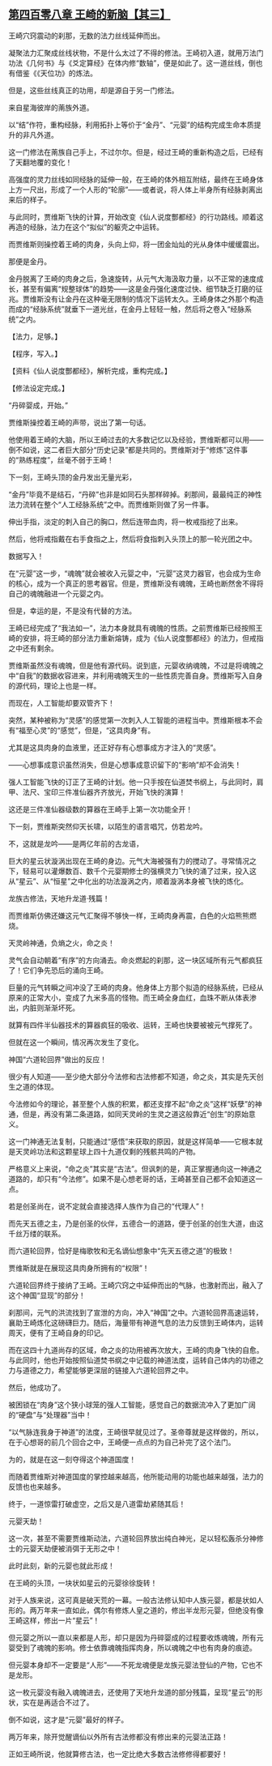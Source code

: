 ## [第四百零八章 王崎的新脑【其三】](https://www.xxbiquge.com/11_11207/9196189.html)


  王崎穴窍震动的刹那，无数的法力丝线延伸而出。

  凝聚法力汇聚成丝线状物，不是什么太过了不得的修法。王崎初入道，就用万法门功法《几何书》与《爻定算经》在体内修“数轴”，便是如此了。这一道丝线，倒也有借鉴《《天位功》的炼法。

  但是，这些丝线真正的功用，却是源自于另一门修法。

  来自星海彼岸的萳族外道。

  以“结”作符，重构经脉，利用拓扑上等价于“金丹”、“元婴”的结构完成生命本质提升的非凡外道。

  这一门修法在萳族自己手上，不过尔尔。但是，经过王崎的重新构造之后，已经有了天翻地覆的变化！

  高强度的灵力丝线如同经脉的延伸一般，在王崎的体外相互附结，最终在王崎身体上方一尺出，形成了一个人形的“轮廓”——或者说，将人体上半身所有经脉剥离出来后的样子。

  与此同时，贾维斯飞快的计算，开始改变《仙人说度酆都经》的行功路线。顺着这再造的经脉，法力在这个“拟似”的躯壳之中运转。

  而贾维斯则操控着王崎的肉身，头向上仰，将一团金灿灿的光从身体中缓缓震出。

  那便是金丹。

  金丹脱离了王崎的肉身之后，急速旋转，从元气大海汲取力量，以不正常的速度成长，甚至有偏离“规整球体”的趋势——这是金丹强化速度过快、细节缺乏打磨的征兆。贾维斯没有让金丹在这种毫无限制的情况下运转太久。王崎身体之外那个构造而成的“经脉系统”就垂下一道光丝，在金丹上轻轻一触，然后将之卷入“经脉系统”之内。

  【法力，足够。】

  【程序，写入。】

  【资料《仙人说度酆都经》，解析完成，重构完成。】

  【修法设定完成。】

  “丹碎婴成，开始。”

  贾维斯操控着王崎的声带，说出了第一句话。

  他使用着王崎的大脑，所以王崎过去的大多数记忆以及经验，贾维斯都可以用——倒不如说，这二者巨大部分“历史记录”都是共同的。贾维斯对于“修炼”这件事的“熟练程度”，丝毫不弱于王崎！

  下一刻，王崎头顶的金丹发出无量光彩，

  “金丹”毕竟不是结石，“丹碎”也非是如同石头那样碎掉。刹那间，最最纯正的神性法力流转在整个“人工经脉系统”之中。而贾维斯则做了另一件事。

  伸出手指，淡定的刺入自己的胸口，然后连带血肉，将一枚戒指挖了出来。

  然后，他将戒指戴在右手食指之上，然后将食指刺入头顶上的那一轮光团之中。

  数据写入！

  在“元婴”这一步，“魂魄”就会被收入元婴之中，“元婴”这灵力器官，也会成为生命的核心，成为一个真正的思考器官。但是，贾维斯没有魂魄，王崎也断然舍不得将自己的魂魄融进一个元婴之内。

  但是，幸运的是，不是没有代替的方法。

  王崎已经完成了“我法如一”，法力本身就具有魂魄的性质。之前贾维斯已经按照王崎的安排，将王崎的部分法力重新熔铸，成为《仙人说度酆都经》的法力，但戒指之中还有剩余。

  贾维斯虽然没有魂魄，但是他有源代码。说到底，元婴收纳魂魄，不过是将魂魄之中“自我”的数据收容进来，并利用魂魄天生的一些性质完善自身。贾维斯写入自身的源代码，理论上也是一样。

  而现在，人工智能却要双管齐下！

  突然，某种被称为“灵感”的感觉第一次刺入人工智能的进程当中。贾维斯根本不会有“福至心灵”的“感觉”，但是，“这具肉身”有。

  尤其是这具肉身的血液里，还正好存有心想事成方才注入的“灵感”。

  ——心想事成意识虽然消失，但是心想事成意识留下的“影响”却不会消失！

  强人工智能飞快的订正了王崎的计划。他一只手按在仙道焚书纲上，与此同时，肩甲、法尺、宝印三件准仙器齐齐放光，开始飞快的演算！

  这还是三件准仙器级数的算器在王崎手上第一次功能全开！

  下一刻，贾维斯突然仰天长啸，以陌生的语言唱咒，仿若龙吟。

  不，这就是龙吟——是两亿年前的古龙语，

  巨大的星云状漩涡出现在王崎的身边。元气大海被强有力的搅动了。寻常情况之下，轻易可以灌爆数百、数千个元婴期修士的强横灵力飞快的涌了过来，投入这从“星云”、从“恒星”之中化出的功法漩涡之内，顺着漩涡本身被飞快的炼化。

  龙族古修法，天地升龙道·残篇！

  而贾维斯仿佛还嫌这元气汇聚得不够快一样，王崎肉身再震，白色的火焰熊熊燃烧。

  天灵岭神通，负熵之火，命之炎！

  灵气会自动朝着“有序”的方向涌去。命炎燃起的刹那，这一块区域所有元气都疯狂了！它们争先恐后的涌向王崎。

  巨量的元气转瞬之间冲没了王崎的肉身。他身体上方那个拟造的经脉系统，已经从原来的正常大小，变成了九米多高的怪物。而王崎全身血红，血珠不断从体表渗出，内脏则渐渐坏死。

  就算有四件半仙器技术的算器疯狂的吸收、运转，王崎也快要被被元气撑死了。

  但就在这一个瞬间，情况再次发生了变化。

  神国“六道轮回界”做出的反应！

  很少有人知道——至少绝大部分今法修和古法修都不知道，命之炎，其实是先天创生之道的体现。

  今法修如今的理论，甚至整个人族的积累，都还支撑不起“命之炎”这样“妖孽”的神通，但是，再没有第二条道路，如同天灵岭的生灵之道这般靠近“创生”的原始意义。

  这一门神通无法复制，只能通过“感悟”来获取的原因，就是这样简单——它根本就是天灵岭功法和这颗星球上四十九道仅剩的残骸共鸣的产物。

  严格意义上来说，“命之炎”其实是“古法”。但讽刺的是，真正掌握通向这一神通之道路的，却只有“今法修”。如果不是心想老哥的话，王崎甚至自己都不会知道这一点。

  若是创圣尚在，说不定就会直接选择人族作为自己的“代理人”！

  而先天五德之主，乃是创圣的伙伴，五德合一的道路，便于创圣的创生大道，由这千丝万缕的联系。

  而六道轮回界，恰好是梅歌牧和无名谪仙想象中“先天五德之道”的极致！

  贾维斯就是在展现这具肉身所拥有的“权限”！

  六道轮回界终于接纳了王崎。王崎穴窍之中延伸而出的气脉，也激射而出，融入了这个神国“显现”的部分！

  刹那间，元气的洪流找到了宣泄的方向，冲入“神国”之中。六道轮回界高速运转，襄助王崎炼化这磅礴巨力。随后，海量带有神道气息的法力反馈到王崎体内，运转周天，便有了王崎自身的印记。

  而在这四十九道尚存的区域，命之炎的功用被再次放大，王崎的肉身飞快的自愈。与此同时，他也开始按照仙道焚书纲之中记载的神道法度，运转自己体内的功德之力与道德之力，希望能够更深层的链接入六道轮回界之中。

  然后，他成功了。

  被困锁在“肉身”这个狭小球笼的强人工智能，感觉自己的数据流冲入了更加广阔的“硬盘”与“处理器”当中！

  “以气脉连我身于神道”的法度，王崎很早就见过了。圣帝尊就是这样做的，所以，在于心想哥的前几个回合之中，王崎便一点点的为自己补完了这个法门。

  为的，就是在这一刻夺得这个神道国度！

  而随着贾维斯对神道国度的掌控越来越高，他所能动用的功能也越来越强，法力的反馈也也来越多。

  终于，一道惊雷打破虚空，之后又是八道雷劫紧随其后！

  元婴天劫！

  这一次，甚至不需要贾维斯动法，六道轮回界放出纯白神光，足以轻松轰杀分神修士的元婴天劫便被消弭于无形之中！

  此时此刻，新的元婴也就此形成！

  在王崎的头顶，一块状如星云的元婴徐徐旋转！

  对于人族来说，这可真是破天荒的一幕。一般古法修认知中人族元婴，都是状如人形的。两万年来一直如此，偶尔有修炼人皇之道的，修出半龙形元婴，但绝没有像王崎这样，修出一片“星云”！

  但元婴之所以一直以来都是人形，却只是因为丹碎婴成的过程要收炼魂魄，所有元婴受到了魂魄的影响。修士依靠魂魄指挥肉身，所以魂魄之中也有肉身的痕迹。

  但元婴本身却不一定要是“人形”——不死龙魂便是龙族元婴法登仙的产物，它也不是龙形。

  这一枚元婴没有融入魂魄进去，还使用了天地升龙道的部分残篇，呈现“星云”的形状，实在是再适合不过了。

  倒不如说，这才是“元婴”最好的样子。

  两万年来，除开觉醒谪仙以外所有古法修都没有修出来的元婴法正路！

  正如王崎所说，他就算修古法，也一定比绝大多数古法修修得都要好！
